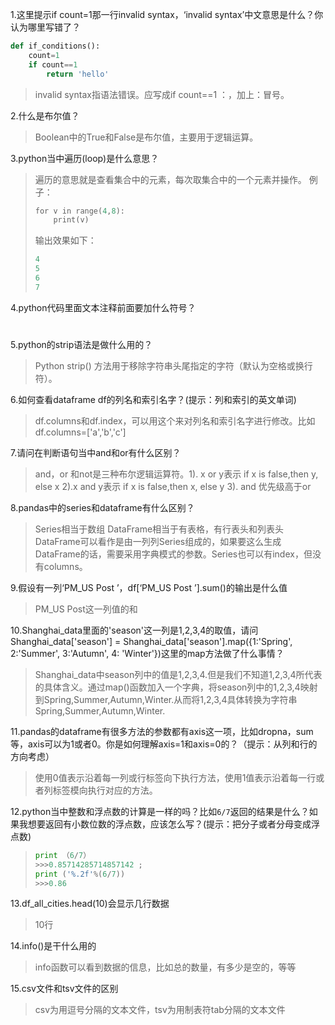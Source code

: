 1.这里提示if count=1那一行invalid syntax，‘invalid syntax’中文意思是什么？你认为哪里写错了？

```python
def if_conditions():
	count=1
	if count==1
    	return 'hello'
```

> invalid syntax指语法错误。应写成if count==1 ：，加上：冒号。

2.什么是布尔值？

> Boolean中的True和False是布尔值，主要用于逻辑运算。

3.python当中遍历(loop)是什么意思？

> 遍历的意思就是查看集合中的元素，每次取集合中的一个元素并操作。
> 例子：
>
> ```python
> for v in range(4,8):  
>     print(v)  
> ```
>
> 输出效果如下：
>
> ```python
> 4
> 5
> 6
> 7
> ```
>
> 

4.python代码里面文本注释前面要加什么符号？

> #

5.python的strip语法是做什么用的？

> Python strip() 方法用于移除字符串头尾指定的字符（默认为空格或换行符）。

6.如何查看dataframe df的列名和索引名字？(提示：列和索引的英文单词)

> df.columns和df.index，可以用这个来对列名和索引名字进行修改。比如df.columns=['a','b','c']

7.请问在判断语句当中and和or有什么区别？

> and，or 和not是三种布尔逻辑运算符。1). x or y表示 if x is false,then y, else x  2).x and y表示 if x is false,then x,  else y  3). and 优先级高于or

8.pandas中的series和dataframe有什么区别？

> Series相当于数组
> DataFrame相当于有表格，有行表头和列表头
> DataFrame可以看作是由一列列Series组成的，如果要这么生成DataFrame的话，需要采用字典模式的参数。Series也可以有index，但没有columns。

9.假设有一列‘PM_US Post ’，df[‘PM_US Post ’].sum()的输出是什么值

> PM_US Post这一列值的和

10.Shanghai_data里面的'season'这一列是1,2,3,4的取值，请问Shanghai_data['season'] = Shanghai_data['season'].map({1:'Spring', 2:'Summer', 3:'Autumn', 4: 'Winter'})这里的map方法做了什么事情？

> Shanghai_data中season列中的值是1,2,3,4.但是我们不知道1,2,3,4所代表的具体含义。通过map()函数加入一个字典，将season列中的1,2,3,4映射到Spring,Summer,Autumn,Winter.从而将1,2,3,4具体转换为字符串Spring,Summer,Autumn,Winter.

11.pandas的dataframe有很多方法的参数都有axis这一项，比如dropna，sum等，axis可以为1或者0。你是如何理解axis=1和axis=0的？（提示：从列和行的方向考虑）

> 使用0值表示沿着每一列或行标签向下执行方法，使用1值表示沿着每一行或者列标签模向执行对应的方法。

12.python当中整数和浮点数的计算是一样的吗？比如`6/7`返回的结果是什么？如果我想要返回有小数位数的浮点数，应该怎么写？(提示：把分子或者分母变成浮点数)

> ```python
> print （6/7） 
> >>>0.85714285714857142 ; 
> print ('%.2f'%(6/7)) 
> >>>0.86
> ```

13.df_all_cities.head(10)会显示几行数据

> 10行

14.info()是干什么用的

> info函数可以看到数据的信息，比如总的数量，有多少是空的，等等

15.csv文件和tsv文件的区别

> csv为用逗号分隔的文本文件，tsv为用制表符tab分隔的文本文件

